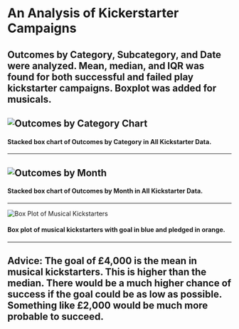 # An Analysis of Kickerstarter Campaigns
Outcomes by Category, Subcategory, and Date were analyzed. Mean, median, and IQR was found for both successful and failed play kickstarter campaigns. Boxplot was added for musicals.
---
![Outcomes by Category Chart](https://user-images.githubusercontent.com/85752084/121712379-ede54f00-ca98-11eb-98f1-ef11473997b2.png)
---
#### Stacked box chart of Outcomes by Category in All Kickstarter Data.
---
![Outcomes by Month](https://user-images.githubusercontent.com/85752084/121712392-f178d600-ca98-11eb-89cf-2d6be4096519.png)
---
#### Stacked box chart of Outcomes by Month in All Kickstarter Data.
---
![Box Plot of Musical Kickstarters](https://user-images.githubusercontent.com/85752084/121712398-f3429980-ca98-11eb-9ff6-30d761fe30a7.png)
#### Box plot of musical kickstarters with goal in blue and pledged in orange.
---
## Advice: The goal of £4,000 is the mean in musical kickstarters. This is higher than the median. There would be a much higher chance of success if the goal could be as low as possible. Something like £2,000 would be much more probable to succeed.
